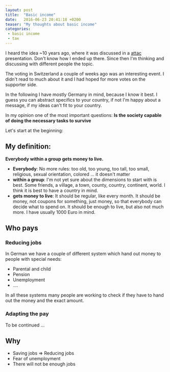 ```yaml
---
layout: post
title:  "Basic income"
date:   2016-06-23 20:41:18 +0200
teaser: "My thoughts about basic income"
categories:
 - basic income
 - tax
---
```


I heard the idea ~10 years ago, where it was discussed in a [attac]
presentation. Don't know how I ended up there. Since then I'm thinking
and discussing with different people the topic.

The voting in Switzerland a couple of weeks ago was an interesting
event. I didn't read to much about it and I had hoped for more votes
on the supporter side.

In the following I have mostly Germany in mind, because I know it best.
I guess you can abstract specifics to your country, if not I'm happy
about a message, if my ideas can't fit to your country.

In my opinion one of the most important questions: __Is the society capable
of doing the necessary tasks to survive__

Let's start at the beginning:

## My definition:
__Everybody within a group gets money to live.__

 - __Everybody__: No more rules: too old, too young, too tall, too small,
   religious, sexual orientation, colored ... it doesn't matter
 - __within a group__: I'm not yet sure about the dimensions to start with is
   best. Some friends, a village, a town, county, country, continent, world.
   I think it is best to have a country in mind.
 - __gets money to live__: It should be regular, like every month. It should
   be money, not coupons for something, just money, so that everybody can
   decide what to spend on. It should be enough to live, but also not much more.
   I have usually 1000 Euro in mind.

## Who pays

### Reducing jobs

In German we have a couple of different system which hand out money to people
with special needs:

 - Parental and child
 - Pension
 - Unemployment
 - ....

In all these systems many people are working to check if they have to hand out
the money and the exact amount.

### Adapting the pay

To be continued ...

## Why

 - Saving jobs => Reducing jobs
 - Fear of unemployment
 - There will not be enough jobs



[attac]: http://www.attac.de/
